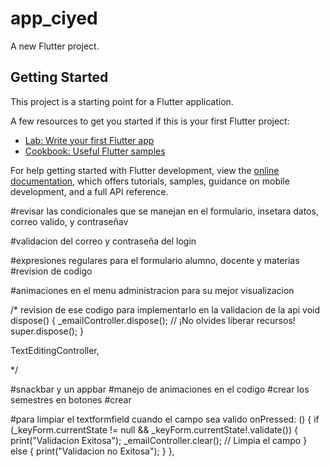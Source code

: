# app_ciyed

A new Flutter project.

## Getting Started

This project is a starting point for a Flutter application.

A few resources to get you started if this is your first Flutter project:

- [Lab: Write your first Flutter app](https://docs.flutter.dev/get-started/codelab)
- [Cookbook: Useful Flutter samples](https://docs.flutter.dev/cookbook)

For help getting started with Flutter development, view the
[online documentation](https://docs.flutter.dev/), which offers tutorials,
samples, guidance on mobile development, and a full API reference.




#revisar las condicionales que se manejan en el formulario, insetara datos, correo valido, y contraseñav


#validacion del correo y contraseña del login

#expresiones regulares para el formulario alumno, docente y materias
#revision de codigo

#animaciones en el menu administracion para su mejor visualizacion


/*
revision de ese codigo para implementarlo en la validacion de la api
void dispose() {
    _emailController.dispose(); // ¡No olvides liberar recursos!
    super.dispose();
  }

  TextEditingController,
  
*/

#snackbar y un appbar
#manejo de animaciones en el codigo
#crear los semestres en botones
#crear




#para limpiar el textformfield cuando el campo sea valido
onPressed: () {
  if (_keyForm.currentState != null && _keyForm.currentState!.validate()) {
    print("Validacion Exitosa");
    _emailController.clear(); // Limpia el campo
  } else {
    print("Validacion no Exitosa");
  }
},